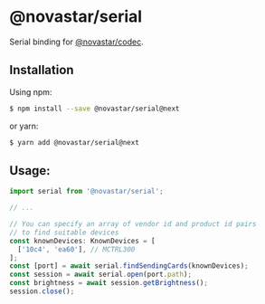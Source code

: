 # @novastar/serial

Serial binding for [@novastar/codec](https://www.npmjs.com/package/@novastar/codec).

## Installation

Using npm:

```bash
$ npm install --save @novastar/serial@next
```
or yarn:

```bash
$ yarn add @novastar/serial@next
```

## Usage:

```ts
import serial from '@novastar/serial';

// ...

// You can specify an array of vendor id and product id pairs
// to find suitable devices
const knownDevices: KnownDevices = [
  ['10c4', 'ea60'], // MCTRL300
];
const [port] = await serial.findSendingCards(knownDevices);
const session = await serial.open(port.path);
const brightness = await session.getBrightness();
session.close();

```
